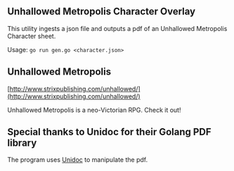 ## Unhallowed Metropolis Character Overlay

This utility ingests a json file and outputs a pdf of an Unhallowed Metropolis Character sheet.

Usage: ```go run gen.go <character.json>```

## Unhallowed Metropolis

[http://www.strixpublishing.com/unhallowed/](http://www.strixpublishing.com/unhallowed/)

Unhallowed Metropolis is a neo-Victorian RPG. Check it out!

## Special thanks to Unidoc for their Golang PDF library

The program uses [Unidoc](https://unidoc.io/) to manipulate the pdf.

